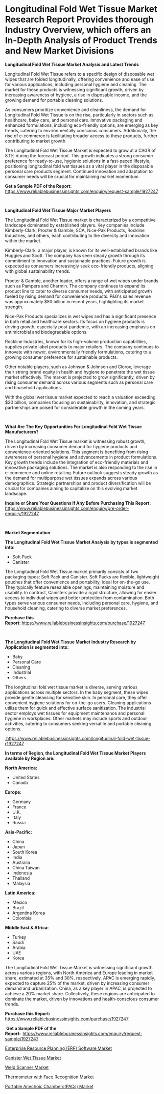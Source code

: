 <p><h1>Longitudinal Fold Wet Tissue Market Research Report Provides thorough Industry Overview, which offers an In-Depth Analysis of Product Trends and New Market Divisions</h1></p><p><strong>Longitudinal Fold Wet Tissue Market Analysis and Latest Trends</strong></p>
<p><p>Longitudinal Fold Wet Tissue refers to a specific design of disposable wet wipes that are folded longitudinally, offering convenience and ease of use for various applications, including personal hygiene and cleaning. The market for these products is witnessing significant growth, driven by increasing awareness of hygiene, a rise in disposable income, and the growing demand for portable cleaning solutions.</p><p>As consumers prioritize convenience and cleanliness, the demand for Longitudinal Fold Wet Tissue is on the rise, particularly in sectors such as healthcare, baby care, and personal care. Innovative packaging and enhanced formulations, including eco-friendly options, are emerging as key trends, catering to environmentally conscious consumers. Additionally, the rise of e-commerce is facilitating broader access to these products, further contributing to market growth.</p><p>The Longitudinal Fold Wet Tissue Market is expected to grow at a CAGR of 8.1% during the forecast period. This growth indicates a strong consumer preference for ready-to-use, hygienic solutions in a fast-paced lifestyle, positioning longitudinal fold wet tissues as a vital player in the disposable personal care products segment. Continued innovation and adaptation to consumer needs will be crucial for maintaining market momentum.</p></p>
<p><strong>Get a Sample PDF of the Report:&nbsp;</strong> <a href="https://www.reliablebusinessinsights.com/enquiry/request-sample/1927247?utm_campaign=1109&utm_medium=2&utm_source=Github&utm_content=ia&utm_term=25102024&utm_id=longitudinal-fold-wet-tissue">https://www.reliablebusinessinsights.com/enquiry/request-sample/1927247</a></p>
<p>&nbsp;</p>
<p><strong>Longitudinal Fold Wet Tissue Major Market Players</strong></p>
<p><p>The Longitudinal Fold Wet Tissue market is characterized by a competitive landscape dominated by established players. Key companies include Kimberly-Clark, Procter & Gamble, SCA, Nice-Pak Products, Rockline Industries, and others, each contributing to the diversity and innovation within the market.</p><p>Kimberly-Clark, a major player, is known for its well-established brands like Huggies and Scott. The company has seen steady growth through its commitment to innovation and sustainable practices. Future growth is expected as consumers increasingly seek eco-friendly products, aligning with global sustainability trends.</p><p>Procter & Gamble, another leader, offers a range of wet wipes under brands such as Pampers and Charmin. The company continues to expand its product line to cater to diverse consumer needs, with anticipated growth fueled by rising demand for convenience products. P&G's sales revenue was approximately $80 billion in recent years, highlighting its market strength.</p><p>Nice-Pak Products specializes in wet wipes and has a significant presence in both retail and healthcare sectors. Its focus on hygiene products is driving growth, especially post-pandemic, with an increasing emphasis on antimicrobial and biodegradable options. </p><p>Rockline Industries, known for its high-volume production capabilities, supplies private label products to major retailers. The company continues to innovate with newer, environmentally friendly formulations, catering to a growing consumer preference for sustainable products.</p><p>Other notable players, such as Johnson & Johnson and Clorox, leverage their strong brand equity in health and hygiene to penetrate the wet tissue market effectively. The market is projected to grow significantly, driven by rising consumer demand across various segments such as personal care and household applications.</p><p>With the global wet tissue market expected to reach a valuation exceeding $20 billion, companies focusing on sustainability, innovation, and strategic partnerships are poised for considerable growth in the coming years.</p></p>
<p>&nbsp;</p>
<p><strong>What Are The Key Opportunities For Longitudinal Fold Wet Tissue Manufacturers?</strong></p>
<p><p>The Longitudinal Fold Wet Tissue market is witnessing robust growth, driven by increasing consumer demand for hygiene products and convenience-oriented solutions. This segment is benefiting from rising awareness of personal hygiene and advancements in product formulations. Key growth trends include the integration of eco-friendly materials and innovative packaging solutions. The market is also responding to the rise in e-commerce and online retailing. Future outlook suggests steady growth as the demand for multipurpose wet tissues expands across various demographics. Strategic partnerships and product diversification will be crucial for companies aiming to capitalize on this evolving market landscape.</p></p>
<p><strong>Inquire or Share Your Questions If Any Before Purchasing This Report:</strong> <a href="https://www.reliablebusinessinsights.com/enquiry/pre-order-enquiry/1927247?utm_campaign=1109&utm_medium=2&utm_source=Github&utm_content=ia&utm_term=25102024&utm_id=longitudinal-fold-wet-tissue">https://www.reliablebusinessinsights.com/enquiry/pre-order-enquiry/1927247</a></p>
<p>&nbsp;</p>
<p><strong>Market Segmentation</strong></p>
<p><strong>The Longitudinal Fold Wet Tissue Market Analysis by types is segmented into:</strong></p>
<p><ul><li>Soft Pack</li><li>Canister</li></ul></p>
<p><p>The Longitudinal Fold Wet Tissue market primarily consists of two packaging types: Soft Pack and Canister. Soft Packs are flexible, lightweight pouches that offer convenience and portability, ideal for on-the-go use. They typically feature resealable openings, maintaining moisture and usability. In contrast, Canisters provide a rigid structure, allowing for easier access to individual wipes and better protection from contamination. Both types serve various consumer needs, including personal care, hygiene, and household cleaning, catering to diverse market preferences.</p></p>
<p><strong>Purchase this Report:&nbsp;</strong><a href="https://www.reliablebusinessinsights.com/purchase/1927247?utm_campaign=1109&utm_medium=2&utm_source=Github&utm_content=ia&utm_term=25102024&utm_id=longitudinal-fold-wet-tissue">https://www.reliablebusinessinsights.com/purchase/1927247</a></p>
<p>&nbsp;</p>
<p><strong>The Longitudinal Fold Wet Tissue Market Industry Research by Application is segmented into:</strong></p>
<p><ul><li>Baby</li><li>Personal Care</li><li>Cleaning</li><li>Industrial</li><li>Others</li></ul></p>
<p><p>The longitudinal fold wet tissue market is diverse, serving various applications across multiple sectors. In the baby segment, these wipes provide gentle cleansing for sensitive skin. In personal care, they offer convenient hygiene solutions for on-the-go users. Cleaning applications utilize them for quick and effective surface sanitization. The industrial sector employs wet tissues for equipment maintenance and personal hygiene in workplaces. Other markets may include sports and outdoor activities, catering to consumers seeking versatile and portable cleaning options.</p></p>
<p><a href="https://www.reliablebusinessinsights.com/longitudinal-fold-wet-tissue-r1927247?utm_campaign=1109&utm_medium=2&utm_source=Github&utm_content=ia&utm_term=25102024&utm_id=longitudinal-fold-wet-tissue">&nbsp;https://www.reliablebusinessinsights.com/longitudinal-fold-wet-tissue-r1927247</a></p>
<p><strong>In terms of Region, the Longitudinal Fold Wet Tissue Market Players available by Region are:</strong></p>
<p>
    <p> <strong> North America: </strong>
        <ul>
            <li>United States</li>
            <li>Canada</li>
        </ul>
        </p> 
    <p> <strong> Europe: </strong>
        <ul>
            <li>Germany</li>
            <li>France</li>
            <li>U.K.</li>
            <li>Italy</li>
            <li>Russia</li>
        </ul>
        </p> 
    <p> <strong> Asia-Pacific: </strong>
        <ul>
            <li>China</li>
            <li>Japan</li>
            <li>South Korea</li>
            <li>India</li>
            <li>Australia</li>
            <li>China Taiwan</li>
            <li>Indonesia</li>
            <li>Thailand</li>
            <li>Malaysia</li>
        </ul>
        </p> 
    <p> <strong> Latin America: </strong>
        <ul>
            <li>Mexico</li>
            <li>Brazil</li>
            <li>Argentina Korea</li>
            <li>Colombia</li>
        </ul>
        </p> 
    <p> <strong> Middle East & Africa: </strong>
        <ul>
            <li>Turkey</li>
            <li>Saudi</li>
            <li>Arabia</li>
            <li>UAE</li>
            <li>Korea</li>
        </ul>
    </p>
    </p>
<p><p>The Longitudinal Fold Wet Tissue Market is witnessing significant growth across various regions, with North America and Europe leading in market share, estimated at 35% and 30%, respectively. APAC is emerging rapidly, expected to capture 25% of the market, driven by increasing consumer demand and urbanization. China, as a key player in APAC, is projected to achieve a 20% market share. Collectively, these regions are anticipated to dominate the market, driven by innovations and health-conscious consumer trends.</p></p>
<p><strong>Purchase this Report: </strong><a href="https://www.reliablebusinessinsights.com/purchase/1927247?utm_campaign=1109&utm_medium=2&utm_source=Github&utm_content=ia&utm_term=25102024&utm_id=longitudinal-fold-wet-tissue">https://www.reliablebusinessinsights.com/purchase/1927247</a></p>
<p>&nbsp;<strong>Get a Sample PDF of the Report:&nbsp;&nbsp;</strong><a href="https://www.reliablebusinessinsights.com/enquiry/request-sample/1927247?utm_campaign=1109&utm_medium=2&utm_source=Github&utm_content=ia&utm_term=25102024&utm_id=longitudinal-fold-wet-tissue">https://www.reliablebusinessinsights.com/enquiry/request-sample/1927247</a></p>
<p><strong></strong></p>
<p><p><a href="https://github.com/loftinirkaakcsu/Market-Research-Report-List-1/blob/main/enterprise-resource-planning-erp-software-market.md?utm_campaign=1109&utm_medium=2&utm_source=Github&utm_content=ia&utm_term=25102024&utm_id=longitudinal-fold-wet-tissue">Enterprise Resource Planning (ERP) Software Market</a></p><p><a href="https://github.com/stumpefzclearez/Market-Research-Report-List-1/blob/main/canister-wet-tissue-market.md?utm_campaign=1109&utm_medium=2&utm_source=Github&utm_content=ia&utm_term=25102024&utm_id=longitudinal-fold-wet-tissue">Canister Wet Tissue Market</a></p><p><a href="https://issuu.com/reportprime-2/docs/weld-scanner-market-size-2030.pptx_f7433013ad4765?utm_campaign=1109&utm_medium=2&utm_source=Github&utm_content=ia&utm_term=25102024&utm_id=longitudinal-fold-wet-tissue">Weld Scanner Market</a></p><p><a href="https://issuu.com/reportprime-2/docs/thermometer-with-face-recognition-m_8074c30f3e7bab?utm_campaign=1109&utm_medium=2&utm_source=Github&utm_content=ia&utm_term=25102024&utm_id=longitudinal-fold-wet-tissue">Thermometer with Face Recognition Market</a></p><p><a href="https://www.linkedin.com/pulse/regulatory-landscape-its-influence-global-portable-anechoic-chamberspacs-bijzc?utm_campaign=1109&utm_medium=2&utm_source=Github&utm_content=ia&utm_term=25102024&utm_id=longitudinal-fold-wet-tissue">Portable Anechoic Chambers(PACs) Market</a></p></p>